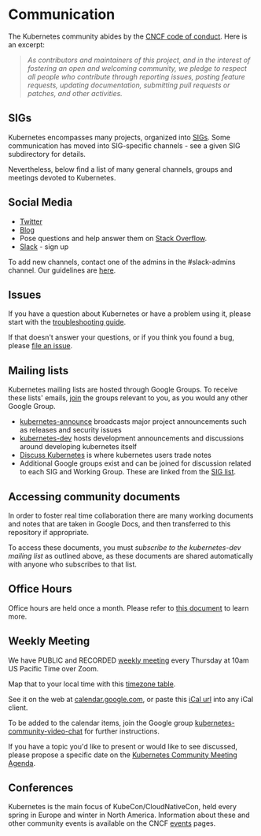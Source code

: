 # Communication

The Kubernetes community abides by the [CNCF code of conduct]. Here is an excerpt:

> _As contributors and maintainers of this project, and in the interest
> of fostering an open and welcoming community, we pledge to respect
> all people who contribute through reporting issues, posting feature
> requests, updating documentation, submitting pull requests or patches,
> and other activities._

## SIGs

Kubernetes encompasses many projects, organized into [SIGs](/sig-list.md).
Some communication has moved into SIG-specific channels - see
a given SIG subdirectory for details.

Nevertheless, below find a list of many general channels, groups
and meetings devoted to Kubernetes.

## Social Media

- [Twitter]
- [Blog]
- Pose questions and help answer them on [Stack Overflow].
- [Slack] - sign up

To add new channels, contact one of the admins in the #slack-admins channel. Our guidelines are [here](/communication/slack-guidelines.md).

## Issues

If you have a question about Kubernetes or have a problem using it,
please start with the [troubleshooting guide].

If that doesn't answer your questions, or if you think you found a bug,
please [file an issue].

## Mailing lists

Kubernetes mailing lists are hosted through Google Groups. To
receive these lists' emails,
[join](https://support.google.com/groups/answer/1067205) the groups
relevant to you, as you would any other Google Group.

- [kubernetes-announce] broadcasts major project announcements such as releases and security issues
- [kubernetes-dev] hosts development announcements and discussions around developing kubernetes itself
- [Discuss Kubernetes] is where kubernetes users trade notes
- Additional Google groups exist and can be joined for discussion related to each SIG and Working Group. These are linked from the [SIG list](/sig-list.md).

## Accessing community documents

In order to foster real time collaboration there are many working documents
and notes that are taken in Google Docs, and then transferred to this repository
if appropriate.

To access these documents, you must _subscribe to the kubernetes-dev mailing list_
as outlined above, as these documents are shared automatically with anyone who
subscribes to that list.

## Office Hours

Office hours are held once a month. Please refer to [this document](/events/office-hours.md) to learn more.

## Weekly Meeting

We have PUBLIC and RECORDED [weekly meeting] every Thursday at 10am US Pacific Time over Zoom.

Map that to your local time with this [timezone table].

See it on the web at [calendar.google.com], or paste this [iCal url] into any iCal client.

To be added to the calendar items, join the Google group
[kubernetes-community-video-chat] for further instructions.

If you have a topic you'd like to present or would like to see discussed,
please propose a specific date on the [Kubernetes Community Meeting Agenda].

## Conferences

Kubernetes is the main focus of KubeCon/CloudNativeCon, held every spring in Europe and winter in North America. Information about these and other community events is available on the CNCF [events] pages.

[blog]: https://kubernetes.io/blog/
[calendar.google.com]: https://calendar.google.com/calendar/embed?src=cgnt364vd8s86hr2phapfjc6uk%40group.calendar.google.com&ctz=America/Los_Angeles
[cncf code of conduct]: https://github.com/cncf/foundation/blob/master/code-of-conduct.md
[communication]: /communication.md
[community meeting]: /communication.md#weekly-meeting
[events]: https://www.cncf.io/events/
[file an issue]: https://github.com/kubernetes/kubernetes/issues/new
[google+]: https://plus.google.com/u/0/b/116512812300813784482/116512812300813784482
[ical url]: https://calendar.google.com/calendar/ical/cgnt364vd8s86hr2phapfjc6uk%40group.calendar.google.com/public/basic.ics
[kubernetes community meeting agenda]: https://docs.google.com/document/d/1VQDIAB0OqiSjIHI8AWMvSdceWhnz56jNpZrLs6o7NJY/edit#
[kubernetes-community-video-chat]: https://groups.google.com/forum/#!forum/kubernetes-community-video-chat
[kubernetes-announce]: https://groups.google.com/forum/#!forum/kubernetes-announce
[kubernetes-dev]: https://groups.google.com/forum/#!forum/kubernetes-dev
[discuss kubernetes]: https://discuss.kubernetes.io
[kubernetes.slack.com]: https://kubernetes.slack.com
[slack]: http://slack.k8s.io
[special interest group]: /README.md#SIGs
[stack overflow]: https://stackoverflow.com/questions/tagged/kubernetes
[timezone table]: https://www.google.com/search?q=1000+am+in+pst
[troubleshooting guide]: https://kubernetes.io/docs/tasks/debug-application-cluster/troubleshooting/
[twitter]: https://twitter.com/kubernetesio
[weekly meeting]: https://zoom.us/my/kubernetescommunity
